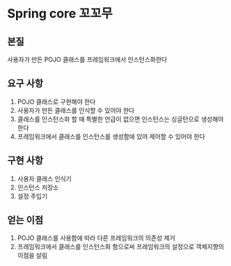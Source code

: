 # Spring core 꼬꼬무

## 본질
사용자가 만든 POJO 클래스를 프레임워크에서 인스턴스화한다

## 요구 사항
1. POJO 클래스로 구현해야 한다
2. 사용자가 만든 클래스를 인식할 수 있어야 한다
3. 클래스를 인스턴스화 할 때 특별한 언급이 없으면 인스턴스는 싱글턴으로 생성해야 한다
4. 프레임워크에서 클래스를 인스턴스를 생성함에 있어 제어할 수 있어야 한다 

## 구현 사항
1. 사용자 클래스 인식기
2. 인스턴스 저장소
3. 설정 주입기

## 얻는 이점
1. POJO 클래스를 사용함에 따라 다른 프레임워크의 의존성 제거
2. 프레임워크에서 클래스를 인스턴스화 함으로써 프레임워크의 설정으로 객체지향의 이점을 살림
